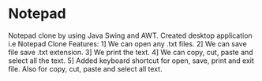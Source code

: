 # Notepad
Notepad clone by using Java Swing and AWT.
Created desktop application i.e Notepad Clone
Features: 1] We can open any .txt files.
          2] We can save file save .txt extension.
          3] We print the text.
          4] We can copy, cut, paste and select all the text.
          5] Added keyboard shortcut for open, save, print and exit file. 
             Also for copy, cut, paste and select all text.
